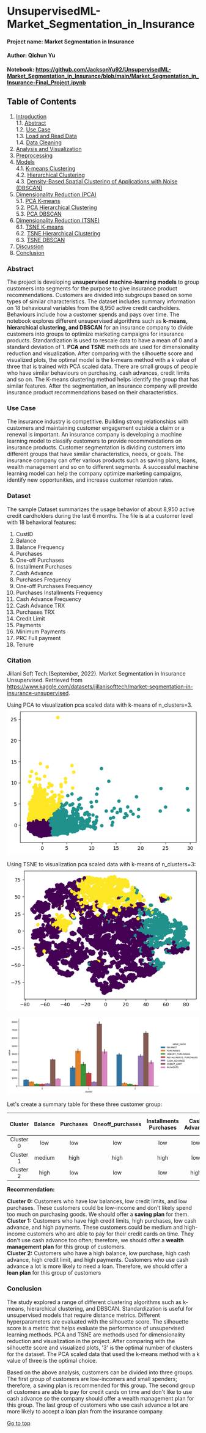 # UnsupervisedML-Market_Segmentation_in_Insurance<a name="TOP"></a>
#### Project name: Market Segmentation in Insurance
#### Author: Qichun Yu
#### Notebook: https://github.com/JacksonYu92/UnsupervisedML-Market_Segmentation_in_Insurance/blob/main/Market_Segmentation_in_Insurance-Final_Project.ipynb

## Table of Contents
1. [Introduction](#Abstract)  
    1.1. [Abstract](#Abstract)  
    1.2. [Use Case](#Use-Case)  
    1.3. [Load and Read Data](#Load-and-Read-Data)  
    1.4. [Data Cleaning](#Data-Cleaning)
2. [Analysis and Visualization](#Analysis-and-Visualization)
3. [Preprocessing](#Preprocessing)
4. [Models](#Models)  
    4.1. [K-means Clustering](#K-means-Clustering)  
    4.2. [Hierarchical Clustering](#Hierarchical-Clustering)  
    4.3. [Density-Based Spatial Clustering of Applications with Noise (DBSCAN)](#Density-Based-Spatial-Clustering-of-Applications-with-Noise-(DBSCAN))  
5. [Dimensionality Reduction (PCA)](#Dimensionality-Reduction)  
    5.1. [PCA K-means](#PCA-K-means)    
    5.2. [PCA Hierarchical Clustering](#PCA-Hierarchical-Clustering)  
    5.3. [PCA DBSCAN](#PCA-DBSCAN)  
6. [Dimensionality Reduction (TSNE)](#T-Distributed-Stochastic-Neighbor-Embedding-(TSNE))  
    6.1. [TSNE K-means](#TSNE-K-means)    
    6.2. [TSNE Hierarchical Clustering](#TSNE-Hierarchical-Clustering)  
    6.3. [TSNE DBSCAN](#TSNE-DBSCAN)  
7. [Discussion](#Discussion)
8. [Conclusion](#Conclusion)

### Abstract

The project is developing **unsupervised machine-learning models** to group customers into segments for the purpose to give insurance product recommendations. Customers are divided into subgroups based on some types of similar characteristics. The dataset includes summary information on 18 behavioural variables from the 8,950 active credit cardholders. Behaviours include how a customer spends and pays over time. The notebook explores different unsupervised algorithms such as **k-means, hierarchical clustering, and DBSCAN** for an insurance company to divide customers into groups to optimize marketing campaigns for insurance products. Standardization is used to rescale data to have a mean of 0 and a standard deviation of 1.  **PCA and TSNE** methods are used for dimensionality reduction and visualization.  After comparing with the silhouette score and visualized plots, the optimal model is the k-means method with a k value of three that is trained with PCA scaled data. There are small groups of people who have similar behaviours on purchasing, cash advances, credit limits and so on. The K-means clustering method helps identify the group that has similar features. After the segmentation, an insurance company will provide insurance product recommendations based on their characteristics. 

### Use Case
The insurance industry is competitive. Building strong relationships with customers and maintaining customer engagement outside a claim or a renewal is important. An insurance company is developing a machine learning model to classify customers to provide recommendations on insurance products. Customer segmentation is dividing customers into different groups that have similar characteristics, needs, or goals. The insurance company can offer various products such as saving plans, loans, wealth management and so on to different segments. A successful machine learning model can help the company optimize marketing campaigns, identify new opportunities, and increase customer retention rates. 

### Dataset

The sample Dataset summarizes the usage behavior of about 8,950 active credit cardholders during the last 6 months. The file is at a customer level with 18 behavioral features:
<ol>
    <li>CustID</li>
<li>Balance</li>
<li>Balance Frequency</li>
<li>Purchases</li>
<li>One-off Purchases</li>
<li>Installment Purchases</li>
<li>Cash Advance</li>
<li>Purchases Frequency</li>
<li>One-off Purchases Frequency</li>
<li>Purchases Installments Frequency</li>
<li>Cash Advance Frequency</li>
<li>Cash Advance TRX</li>
<li>Purchases TRX</li>
<li>Credit Limit</li>
<li>Payments</li>
<li>Minimum Payments</li>
<li>PRC Full payment</li>
<li>Tenure</li>
</ol>

### Citation

Jillani Soft Tech.(September, 2022). Market Segmentation in Insurance Unsupervised. Retrieved from https://www.kaggle.com/datasets/jillanisofttech/market-segmentation-in-insurance-unsupervised.


Using PCA to visualization pca scaled data with k-means of n_clusters=3.
![png](output_181_0.png)

Using TSNE to visualization pca scaled data with k-means of n_clusters=3:
![png](output_183_1.png)

![png](output_196_1.png)


Let's create a summary table for these three customer group:

|Cluster | Balance | Purchases | Oneoff_purchases | Installments Purchases | Cash Advance | Credit_limit | Payments | Insurance Product Recommendation |
|:-----: | :-: |:-: |:-: |:-: |:-: |:-: |:-: | :-: |
| Cluster 0 | low	| low | low | low | low | low | low | <strong> Saving Plan</strong> |
| Cluster 1 | medium | high| high | high | low | high | high | <strong> Wealth Management </strong> |
| Cluster 2 | high | low | low | low | high | high | high | <strong> Loan </strong> |

**Recommendation:**<br>

**Cluster 0:** Customers who have low balances, low credit limits, and low purchases. These customers could be low-income and don't likely spend too much on purchasing goods. We should offer a **saving plan** for them. <br>
**Cluster 1:** Customers who have high credit limits, high purchases, low cash advance, and high payments. These customers could be medium and high-income customers who are able to pay for their credit cards on time. They don't use cash advance too often; therefore, we should offer a **wealth management plan** for this group of customers. <br>
**Cluster 2:** Customers who have a high balance, low purchase, high cash advance, high credit limit, and high payments. Customers who use cash advance a lot is more likely to need a loan. Therefore, we should  offer a **loan plan** for this group of customers

### Conclusion

The study explored a range of different clustering algorithms such as k-means, hierarchical clustering, and DBSCAN. Standardization is useful for unsupervised models that require distance metrics. Different hyperparameters are evaluated with the silhouette score. The silhouette score is a metric that helps evaluate the performance of unsupervised learning methods. PCA and TSNE are methods used for dimensionality reduction and visualization in the project. After comparing with the silhouette score and visualized plots, '3' is the optimal number of clusters for the dataset. The PCA scaled data that used the k-means method with a k value of three is the optimal choice. 

Based on the above analysis, customers can be divided into three groups. The first group of customers are low-incomers and small spenders; therefore, a saving plan is recommended for this group. The second group of customers are able to pay for credit cards on time and don't like to use cash advance so the company should offer a wealth management plan for this group. The last group of customers who use cash advance a lot are more likely to accept a loan plan from the insurance company. 

[Go to top](#TOP)

